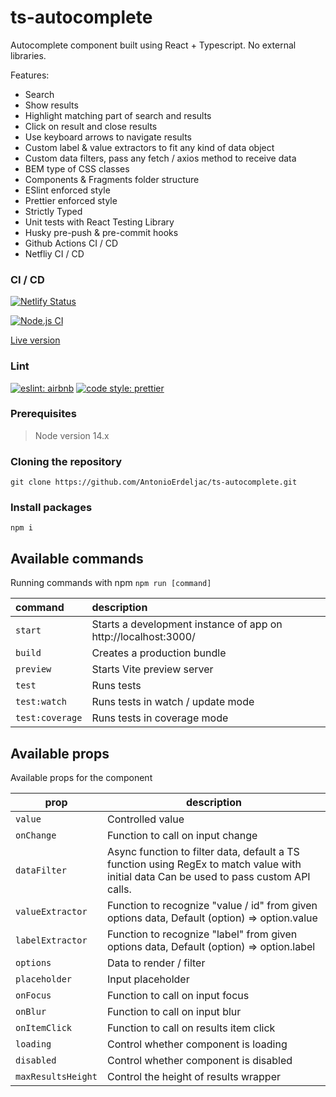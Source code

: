 # ts-autocomplete

Autocomplete component built using React + Typescript. No external libraries.

Features:

- Search
- Show results
- Highlight matching part of search and results
- Click on result and close results
- Use keyboard arrows to navigate results
- Custom label & value extractors to fit any kind of data object
- Custom data filters, pass any fetch / axios method to receive data
- BEM type of CSS classes
- Components & Fragments folder structure
- ESlint enforced style
- Prettier enforced style
- Strictly Typed
- Unit tests with React Testing Library
- Husky pre-push & pre-commit hooks
- Github Actions CI / CD
- Netfliy CI / CD

### CI / CD

[![Netlify Status](https://api.netlify.com/api/v1/badges/110ec474-2f3c-4785-9ff8-156c29d5dfa2/deploy-status)](https://app.netlify.com/sites/splendorous-baklava-4774d0/deploys)

[![Node.js CI](https://github.com/AntonioErdeljac/ts-autocomplete/actions/workflows/node.js.yml/badge.svg)](https://github.com/AntonioErdeljac/ts-autocomplete/actions/workflows/node.js.yml)

[Live version](https://splendorous-baklava-4774d0.netlify.app/)

### Lint

[![eslint: airbnb](https://img.shields.io/badge/Eslint-Airbnb-red?logo=airbnb&style=flat)](https://github.com/airbnb/javascript)
[![code style: prettier](https://img.shields.io/badge/Code%20Style-Prettier-red?logo=prettier&style=flat)](https://github.com/prettier/prettier)

### Prerequisites

> Node version 14.x

### Cloning the repository

```shell
git clone https://github.com/AntonioErdeljac/ts-autocomplete.git
```

### Install packages

```shell
npm i
```

## Available commands

Running commands with npm `npm run [command]`

| command         | description                                                    |
| :-------------- | :------------------------------------------------------------- |
| `start`         | Starts a development instance of app on http://localhost:3000/ |
| `build`         | Creates a production bundle                                    |
| `preview`       | Starts Vite preview server                                     |
| `test`          | Runs tests                                                     |
| `test:watch`    | Runs tests in watch / update mode                              |
| `test:coverage` | Runs tests in coverage mode                                    |

## Available props

Available props for the component

| prop               | description                                                                                                                             |
| ------------------ | --------------------------------------------------------------------------------------------------------------------------------------- |
| `value`            | Controlled value                                                                                                                        |
| `onChange`         | Function to call on input change                                                                                                        |
| `dataFilter`       | Async function to filter data, default a TS function using RegEx to match value with initial data Can be used to pass custom API calls. |
| `valueExtractor`   | Function to recognize "value / id" from given options data, Default (option) => option.value                                            |
| `labelExtractor`   | Function to recognize "label" from given options data, Default (option) => option.label                                                 |
| `options`          | Data to render / filter                                                                                                                 |
| `placeholder`      | Input placeholder                                                                                                                       |
| `onFocus`          | Function to call on input focus                                                                                                         |
| `onBlur`           | Function to call on input blur                                                                                                          |
| `onItemClick`      | Function to call on results item click                                                                                                  |
| `loading`          | Control whether component is loading                                                                                                    |
| `disabled`         | Control whether component is disabled                                                                                                   |
| `maxResultsHeight` | Control the height of results wrapper                                                                                                   |
